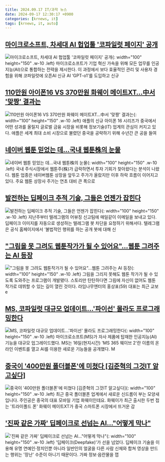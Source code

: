 ```yaml
---
title: 2024.09.17 IT/과학 뉴스
date: 2024-09-17 12:30:17 +0900
categories: [krnews, it]
tags: [krnews, it, auto]
---
```

## [마이크로소프트, 차세대 AI 헙업툴 '코파일럿 페이지' 공개](https://n.news.naver.com/mnews/article/092/0002345783)

![마이크로소프트, 차세대 AI 헙업툴 '코파일럿 페이지' 공개](https://mimgnews.pstatic.net/image/origin/092/2024/09/17/2345783.jpg?type=nf220_150){: width="100" height="150" .w-10 .left}
마이크로소프트가 기업 혁신 가속을 위해 모든 업무를 인공지능(AI)으로 통합하는 전략을 제시한다. 이 과정에서 보다 효율적인 관리 및 사용자 경험을 위해 코파일럿에 오픈AI 신규 AI ‘GPT-o1’를 도입하고 신규

## [110만원 아이폰16 VS 370만원 화웨이 메이트XT…中서 '맞짱' 결과는](https://n.news.naver.com/mnews/article/011/0004392900)

![110만원 아이폰16 VS 370만원 화웨이 메이트XT…中서 '맞짱' 결과는](https://mimgnews.pstatic.net/image/origin/011/2024/09/16/4392900.jpg?type=nf220_150){: width="100" height="150" .w-10 .left}
애플의 신규 아이폰 16 시리즈가 중국에서 어떤 성과를 올릴지 글로벌 금융 시장을 비롯해 정보기술(IT) 업계의 관심이 커지고 있다. 애플은 세계 최대 소비 시장으로 불렸던 중국을 공략하기 위해 수년간 큰 공을 들여

## [네이버 웹툰 믿었는 데…국내 웹툰株의 눈물](https://n.news.naver.com/mnews/article/277/0005473049)

![네이버 웹툰 믿었는 데…국내 웹툰株의 눈물](https://mimgnews.pstatic.net/image/origin/277/2024/09/16/5473049.jpg?type=nf220_150){: width="100" height="150" .w-10 .left}
국내 주식시장에서 웹툰주(株)가 급락하면서 투자 기회가 찾아왔다는 분석이 나왔다. 웹툰 업종은 네이버웹툰 상장을 앞두고 주가가 올랐지만 이후 하락 흐름이 이어지고 있다. 주요 웹툰 상장사 주가는 연초 대비 큰 폭으로

## [발전하는 딥페이크 추적 기술, 그들은 언젠가 잡힌다](https://n.news.naver.com/mnews/article/308/0000035477)

![발전하는 딥페이크 추적 기술, 그들은 언젠가 잡힌다](https://mimgnews.pstatic.net/image/origin/308/2024/09/17/35477.jpg?type=nf220_150){: width="100" height="150" .w-10 .left}
지난주부터 텔레그램의 어뷰징 신고팀에 매일같이 이메일을 보내고 있다. 딥페이크 이미지를 자동으로 생성하는 텔레그램 봇 차단을 요청하기 위해서다. 텔레그램은 공식 홈페이지에서 ‘불법적인 행위를 하는 공개 봇에 대해 신

## ["그림을 못 그려도 웹툰작가가 될 수 있어요"...웹툰 그려주는 AI 등장](https://n.news.naver.com/mnews/article/469/0000823461)

!["그림을 못 그려도 웹툰작가가 될 수 있어요"...웹툰 그려주는 AI 등장](https://mimgnews.pstatic.net/image/origin/469/2024/09/16/823461.jpg?type=nf220_150){: width="100" height="150" .w-10 .left}
그림을 그리지 못해도 웹툰 작가가 될 수 있도록 도와주는 프로그램이 개발됐다. 스토리만 탄탄하다면 그림에 자신이 없어도 웹툰 작가로 데뷔할 수 있는 길이 열린 것이다. 라임나무엔터의 홍상표(59) 대표는 최근 교보e

## [MS, 코파일럿 대규모 업데이트…'파이선' 몰라도 프로그래밍한다](https://n.news.naver.com/mnews/article/448/0000477823)

![MS, 코파일럿 대규모 업데이트…'파이선' 몰라도 프로그래밍한다](https://mimgnews.pstatic.net/image/origin/448/2024/09/17/477823.jpg?type=nf220_150){: width="100" height="150" .w-10 .left}
마이크로소프트(MS)가 자사 제품에 탑재한 인공지능(AI) 기능을 대규모 업그레이드했다. MS는 16일(현지시간) 'MS 365 웨이브 2'란 이름의 온라인 이벤트를 열고 AI를 이용한 새로운 기능들을 공개했다. M

## [중국이 '400만원 폴더블폰'에 미쳤다 [김준혁의 그것IT 알고싶다]](https://n.news.naver.com/mnews/article/014/0005241996)

![중국이 '400만원 폴더블폰'에 미쳤다 [김준혁의 그것IT 알고싶다]](https://mimgnews.pstatic.net/image/origin/014/2024/09/16/5241996.jpg?type=nf220_150){: width="100" height="150" .w-10 .left}
최근 중국 폴더블폰 업계에서 새로운 신드롬이 부는 모양새입니다. 주인공은 중국의 대표 모바일 기업 화웨이인데요. 화웨이가 최근 출시한 두번 접는 '트라이폴드 폰' 화웨이 메이트XT가 중국 스마트폰 시장에서 뜨거운 감

## ['진짜 같은 가짜' 딥페이크로 선넘는 AI…"어떻게 막나"](https://n.news.naver.com/mnews/article/648/0000029058)

!['진짜 같은 가짜' 딥페이크로 선넘는 AI…"어떻게 막나"](https://mimgnews.pstatic.net/image/origin/648/2024/09/16/29058.jpg?type=nf220_150){: width="100" height="150" .w-10 .left}
'딥페이크(Deepfake)'가 선을 넘었다. 딥페이크 기술을 이용해 유명 연예인·정치인뿐 아니라 일반인의 얼굴을 다른 사람 신체와 합쳐 영상을 만드는 행위는 '장난' 수준이 아니기 때문이다. 가짜 정보·음란물을 잽

